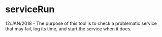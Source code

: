 # serviceRun
 12/JAN/2018 - The purpose of this tool is to check a problematic service that may fail, log its time, and start the service when it does.
